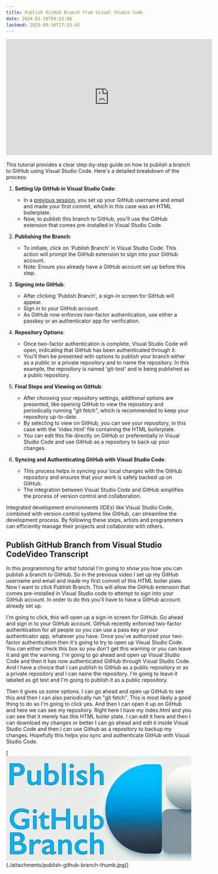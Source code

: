 ```yaml
---
title: Publish GitHub Branch from Visual Studio Code
date: 2024-01-10T09:23:08
lastmod: 2025-09-30T17:53:45
---
```


<div class="iframe-16-9-container">
<iframe class="youTubeIframe" width="560" height="315" src="https://www.youtube.com/embed/RT5GHBICcfo?si=AUeP6cdep3yop3-a?rel=0" title="YouTube video player" frameborder="0" allow="accelerometer; autoplay; clipboard-write; encrypted-media; gyroscope; picture-in-picture; web-share" referrerpolicy="strict-origin-when-cross-origin" allowfullscreen></iframe>
</div>

This tutorial provides a clear step-by-step guide on how to publish a branch to GitHub using Visual Studio Code. Here's a detailed breakdown of the process:

1. **Setting Up GitHub in Visual Studio Code**:

   - In a [previous session](./setup-visual-studio-code-and-git.md), you set up your GitHub username and email and made your first commit, which in this case was an HTML boilerplate.
   - Now, to publish this branch to GitHub, you'll use the GitHub extension that comes pre-installed in Visual Studio Code.

2. **Publishing the Branch**:

   - To initiate, click on 'Publish Branch' in Visual Studio Code. This action will prompt the GitHub extension to sign into your GitHub account.
   - Note: Ensure you already have a GitHub account set up before this step.

3. **Signing into GitHub**:

   - After clicking 'Publish Branch', a sign-in screen for GitHub will appear.
   - Sign in to your GitHub account.
   - As GitHub now enforces two-factor authentication, use either a passkey or an authenticator app for verification.

4. **Repository Options**:

   - Once two-factor authentication is complete, Visual Studio Code will open, indicating that GitHub has been authenticated through it.
   - You'll then be presented with options to publish your branch either as a public or a private repository and to name the repository. In this example, the repository is named 'git-test' and is being published as a public repository.

5. **Final Steps and Viewing on GitHub**:

   - After choosing your repository settings, additional options are presented, like opening GitHub to view the repository and periodically running "git fetch", which is recommended to keep your repository up-to-date.
   - By selecting to view on GitHub, you can see your repository, in this case with the 'index.html' file containing the HTML boilerplate.
   - You can edit this file directly on GitHub or preferentially in Visual Studio Code and use GitHub as a repository to back up your changes.

6. **Syncing and Authenticating GitHub with Visual Studio Code**:
   - This process helps in syncing your local changes with the GitHub repository and ensures that your work is safely backed up on GitHub.
   - The integration between Visual Studio Code and GitHub simplifies the process of version control and collaboration.

Integrated development environments (IDEs) like Visual Studio Code, combined with version control systems like GitHub, can streamline the development process. By following these steps, artists and programmers can efficiently manage their projects and collaborate with others.

## Publish GitHub Branch from Visual Studio CodeVideo Transcript

In this programming for artist tutorial I'm going to show you how you can publish a branch to GitHub. So in the previous video I set up my GitHub username and email and made my first commit of this HTML boiler plate. Now I want to click Publish Branch. This will allow the GitHub extension that comes pre-installed in Visual Studio code to attempt to sign into your GitHub account. In order to do this you'll have to have a GitHub account already set up.

I'm going to click, this will open up a sign-in screen for GitHub. Go ahead and sign in to your GitHub account. GitHub recently enforced two-factor authentication for all people so you can use a pass key or your authenticator app, whatever you have. Once you've authorized your two-factor authentication then it's going to try to open up Visual Studio Code. You can either check this box so you don't get this warning or you can leave it and get the warning. I'm going to go ahead and open up Visual Studio Code and then it has now authenticated GitHub through Visual Studio Code. And I have a choice that I can publish to GitHub as a public repository or as a private repository and I can name the repository. I'm going to leave it labeled as git test and I'm going to publish it as a public repository.

Then it gives us some options. I can go ahead and open up GitHub to see this and then I can also periodically run "git fetch". This is most likely a good thing to do so I'm going to click yes. And then I can open it up on GitHub and here we can see my repository. Right here I have my index.html and you can see that it merely has this HTML boiler plate. I can edit it here and then I can download my changes or better I can go ahead and edit it inside Visual Studio Code and then I can use Github as a repository to backup my changes. Hopefully this helps you sync and authenticate GitHub with Visual Studio Code.

[![Publish GitHub Branch](./attachments/publish-github-branch-thumb.jpg)(./attachments/publish-github-branch-thumb.jpg)]
